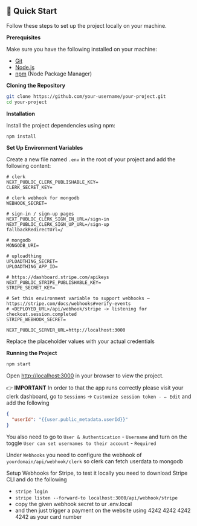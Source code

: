 ## <a name="quick-start">🤸 Quick Start</a>

Follow these steps to set up the project locally on your machine.

**Prerequisites**

Make sure you have the following installed on your machine:

- [Git](https://git-scm.com/)
- [Node.js](https://nodejs.org/en)
- [npm](https://www.npmjs.com/) (Node Package Manager)

**Cloning the Repository**

```bash
git clone https://github.com/your-username/your-project.git
cd your-project
```

**Installation**

Install the project dependencies using npm:

```bash
npm install
```

**Set Up Environment Variables**

Create a new file named `.env` in the root of your project and add the following content:

```env
# clerk
NEXT_PUBLIC_CLERK_PUBLISHABLE_KEY=
CLERK_SECRET_KEY=

# clerk webhook for mongodb
WEBHOOK_SECRET=

# sign-in / sign-up pages
NEXT_PUBLIC_CLERK_SIGN_IN_URL=/sign-in
NEXT_PUBLIC_CLERK_SIGN_UP_URL=/sign-up
fallbackRedirectUrl=/

# mongodb
MONGODB_URI=

# uploadthing
UPLOADTHING_SECRET=
UPLOADTHING_APP_ID=

# https://dashboard.stripe.com/apikeys
NEXT_PUBLIC_STRIPE_PUBLISHABLE_KEY=
STRIPE_SECRET_KEY=

# Set this environment variable to support webhooks — https://stripe.com/docs/webhooks#verify-events
# <DEPLOYED_URL>/api/webhook/stripe -> listening for checkout.session.completed
STRIPE_WEBHOOK_SECRET=

NEXT_PUBLIC_SERVER_URL=http://localhost:3000
```

Replace the placeholder values with your actual credentials

**Running the Project**

```bash
npm start
```

Open [http://localhost:3000](http://localhost:3000) in your browser to view the project.

👉 **IMPORTANT** In order to that the app runs correctly please visit your clerk dashboard, go to `Sessions` -> `Customize session token - ✏️ Edit` and add the following

```json
{
  "userId": "{{user.public_metadata.userId}}"
}
```

You also need to go to `User & Authentication` - `Username` and turn on the toggle `User can set usernames to their account` - `Required`

Under `Webhooks` you need to configure the webhook of `yourdomain/api/webhook/clerk` so clerk can fetch userdata to mongodb

Setup Webhooks for Stripe, to test it locally you need to download Stripe CLI and do the following

- `stripe login`
- `stripe listen --forward-to localhost:3000/api/webhook/stripe`
- copy the given webhook secret to ur .env.local
- and then just trigger a payment on the website using 4242 4242 4242 4242 as your card number

